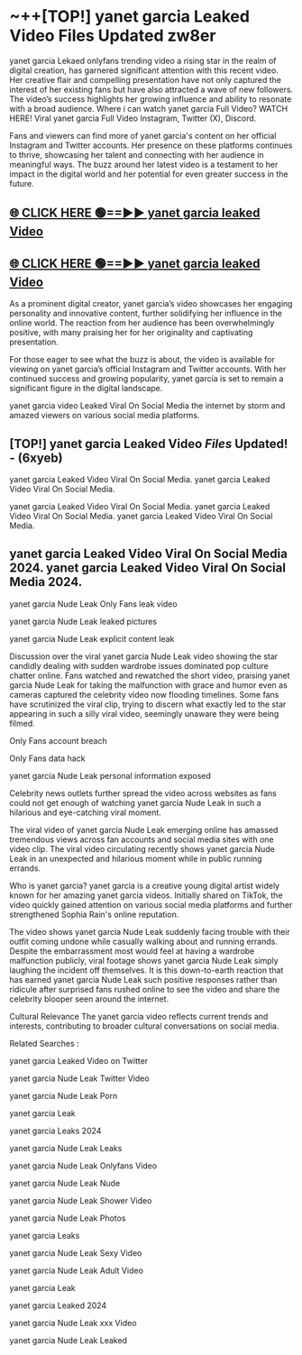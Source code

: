 # ~++[TOP!] yanet garcia Leaked Video Files Updated zw8er

 yanet garcia Lekaed onlyfans trending video a rising star in the realm of digital creation, has garnered significant attention with this recent video. Her creative flair and compelling presentation have not only captured the interest of her existing fans but have also attracted a wave of new followers. The video’s success highlights her growing influence and ability to resonate with a broad audience.
Where i can watch  yanet garcia Full Video? WATCH HERE! Viral  yanet garcia Full Video Instagram, Twitter (X), Discord.


Fans and viewers can find more of  yanet garcia's content on her official Instagram and Twitter accounts. Her presence on these platforms continues to thrive, showcasing her talent and connecting with her audience in meaningful ways. The buzz around her latest video is a testament to her impact in the digital world and her potential for even greater success in the future.


## [🌐 CLICK HERE 🟢==►►  yanet garcia leaked Video ](https://onlyclips.site?title=yanet_garcia&ref=git)

## [🌐 CLICK HERE 🟢==►►  yanet garcia leaked Video ](https://onlyclips.site?title=yanet_garcia&ref=git)


As a prominent digital creator,  yanet garcia’s video showcases her engaging personality and innovative content, further solidifying her influence in the online world. The reaction from her audience has been overwhelmingly positive, with many praising her for her originality and captivating presentation.

For those eager to see what the buzz is about, the video is available for viewing on  yanet garcia’s official Instagram and Twitter accounts. With her continued success and growing popularity,  yanet garcia is set to remain a significant figure in the digital landscape.


  yanet garcia video Leaked Viral On Social Media the internet by storm and amazed viewers on various social media platforms.


## [TOP!]  yanet garcia Leaked Video *Files* Updated! - (6xyeb) 

 yanet garcia Leaked Video Viral On Social Media. yanet garcia Leaked Video Viral On Social Media.

 yanet garcia Leaked Video Viral On Social Media. yanet garcia Leaked Video Viral On Social Media. yanet garcia Leaked Video Viral On Social Media.


##  yanet garcia Leaked Video Viral On Social Media 2024. yanet garcia Leaked Video Viral On Social Media 2024.
 yanet garcia Nude Leak Only Fans leak video

 yanet garcia Nude Leak leaked pictures

 yanet garcia Nude Leak explicit content leak

Discussion over the viral  yanet garcia Nude Leak video showing the star candidly dealing with sudden wardrobe issues dominated pop culture chatter online. Fans watched and rewatched the short video, praising  yanet garcia Nude Leak for taking the malfunction with grace and humor even as cameras captured the celebrity video now flooding timelines. Some fans have scrutinized the viral clip, trying to discern what exactly led to the star appearing in such a silly viral video, seemingly unaware they were being filmed.


Only Fans account breach

Only Fans data hack

 yanet garcia Nude Leak personal information exposed

Celebrity news outlets further spread the video across websites as fans could not get enough of watching  yanet garcia Nude Leak in such a hilarious and eye-catching viral moment.


The viral video of  yanet garcia Nude Leak emerging online has amassed tremendous views across fan accounts and social media sites with one video clip. The viral video circulating recently shows  yanet garcia Nude Leak in an unexpected and hilarious moment while in public running errands.


Who is  yanet garcia?  yanet garcia is a creative young digital artist widely known for her amazing  yanet garcia videos. Initially shared on TikTok, the video quickly gained attention on various social media platforms and further strengthened Sophia Rain's online reputation.

The video shows  yanet garcia Nude Leak suddenly facing trouble with their outfit coming undone while casually walking about and running errands. Despite the embarrassment most would feel at having a wardrobe malfunction publicly, viral footage shows  yanet garcia Nude Leak simply laughing the incident off themselves. It is this down-to-earth reaction that has earned  yanet garcia Nude Leak such positive responses rather than ridicule after surprised fans rushed online to see the video and share the celebrity blooper seen around the internet.

Cultural Relevance The  yanet garcia video reflects current trends and interests, contributing to broader cultural conversations on social media.

Related Searches :

 yanet garcia Leaked Video on Twitter

 yanet garcia Nude Leak Twitter Video

 yanet garcia Nude Leak Porn

 yanet garcia Leak 

 yanet garcia Leaks 2024

 yanet garcia Nude Leak Leaks

 yanet garcia Nude Leak Onlyfans Video

 yanet garcia Nude Leak Nude

 yanet garcia Nude Leak Shower Video

 yanet garcia Nude Leak Photos

 yanet garcia Leaks

 yanet garcia Nude Leak Sexy Video

 yanet garcia Nude Leak Adult Video

 yanet garcia Leak

 yanet garcia Leaked 2024

 yanet garcia Nude Leak xxx Video

 yanet garcia Nude Leak Leaked